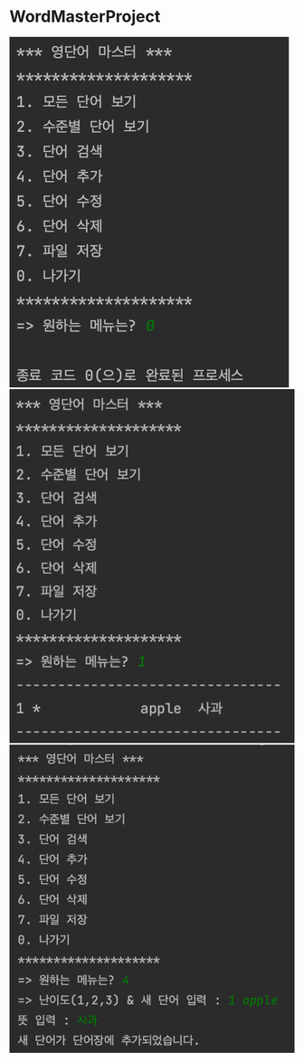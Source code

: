 # WordMasterProject
<img src = 'https://github.com/lovmint/WordMasterProject/blob/main/screenshots/wordmaster_0.png'>
<img src = 'https://github.com/lovmint/WordMasterProject/blob/main/screenshots/wordmaster_1.png'>
<img src = 'https://github.com/lovmint/WordMasterProject/blob/main/screenshots/wordmaster_4.png'>
